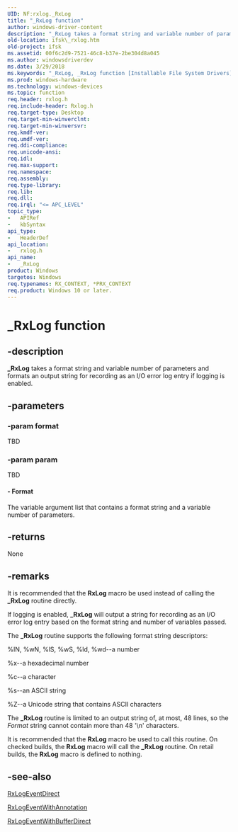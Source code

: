 ```yaml
---
UID: NF:rxlog._RxLog
title: "_RxLog function"
author: windows-driver-content
description: "_RxLog takes a format string and variable number of parameters and formats an output string for recording as an I/O error log entry if logging is enabled."
old-location: ifsk\_rxlog.htm
old-project: ifsk
ms.assetid: 00f6c2d9-7521-46c8-b37e-2be304d8a045
ms.author: windowsdriverdev
ms.date: 3/29/2018
ms.keywords: "_RxLog, _RxLog function [Installable File System Drivers], ifsk._rxlog, rxlog/_RxLog, rxref_2c140100-e24e-4fe0-935a-81fa6840db24.xml"
ms.prod: windows-hardware
ms.technology: windows-devices
ms.topic: function
req.header: rxlog.h
req.include-header: Rxlog.h
req.target-type: Desktop
req.target-min-winverclnt: 
req.target-min-winversvr: 
req.kmdf-ver: 
req.umdf-ver: 
req.ddi-compliance: 
req.unicode-ansi: 
req.idl: 
req.max-support: 
req.namespace: 
req.assembly: 
req.type-library: 
req.lib: 
req.dll: 
req.irql: "<= APC_LEVEL"
topic_type:
-	APIRef
-	kbSyntax
api_type:
-	HeaderDef
api_location:
-	rxlog.h
api_name:
-	_RxLog
product: Windows
targetos: Windows
req.typenames: RX_CONTEXT, *PRX_CONTEXT
req.product: Windows 10 or later.
---
```


# _RxLog function


## -description


<b>_RxLog</b> takes a format string and variable number of parameters and formats an output string for recording as an I/O error log entry if logging is enabled. 


## -parameters




### -param format

TBD


### -param param

TBD




#### - Format

The variable argument list that contains a format string and a variable number of parameters.


## -returns



None




## -remarks



It is recommended that the <b>RxLog</b> macro be used instead of calling the <b>_RxLog</b> routine directly.

If logging is enabled, <b>_RxLog</b> will output a string for recording as an I/O error log entry based on the format string and number of variables passed.

The <b>_RxLog</b> routine supports the following format string descriptors:

%lN, %wN, %lS, %wS, %ld, %wd--a number

%x--a hexadecimal number

%c--a character

%s--an ASCII string

%Z--a Unicode string that contains ASCII characters

The <b>_RxLog</b> routine is limited to an output string of, at most, 48 lines, so the <i>Format</i> string cannot contain more than 48 '\n' characters. 

It is recommended that the <b>RxLog</b> macro be used to call this routine. On checked builds, the <b>RxLog</b> macro will call the <b>_RxLog</b> routine. On retail builds, the <b>RxLog</b> macro is defined to nothing.




## -see-also




<a href="https://msdn.microsoft.com/library/windows/hardware/ff554515">RxLogEventDirect</a>



<a href="https://msdn.microsoft.com/library/windows/hardware/ff554519">RxLogEventWithAnnotation</a>



<a href="https://msdn.microsoft.com/library/windows/hardware/ff554524">RxLogEventWithBufferDirect</a>
 

 

